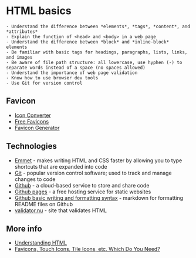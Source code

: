 # HTML basics

```{admonition} Objectives
- Understand the difference between *elements*, *tags*, *content*, and *attributes*
- Explain the function of <head> and <body> in a web page
- Understand the difference between *block* and *inline-block* elements
- Be familiar with basic tags for headings, paragraphs, lists, links, and images
- Be aware of file path structure: all lowercase, use hyphen (-) to separate words instead of a space (no spaces allowed)
- Understand the importance of web page validation
- Know how to use browser dev tools
- Use Git for version control
```

## Favicon

- [Icon Converter](https://favicon.io/favicon-converter/)
- [Free Favicons](https://www.freefavicon.com/freefavicons/)
- [Favicon Generator](https://www.degraeve.com/favicon/)

## Technologies

- [Emmet](https://docs.emmet.io/) - makes writing HTML and CSS faster by allowing you to type shortcuts that are expanded into code
- [Git](https://git-scm.com/) - popular version control software; used to track and manage changes to code
- [Github](https://github.com/) - a cloud-based service to store and share code
- [Github pages](https://pages.github.com/) - a free hosting service for static websites
- [Github basic writing and formatting syntax](https://docs.github.com/en/github/writing-on-github/getting-started-with-writing-and-formatting-on-github/basic-writing-and-formatting-syntax) - markdown for formatting README files on Github
- [validator.nu](https://validator.nu/) - site that validates HTML

## More info

- [Understanding HTML <head>](https://burtonbyu.com/html-head/)
- [Favicons, Touch Icons, Tile Icons, etc. Which Do You Need?](https://css-tricks.com/favicon-quiz/)
